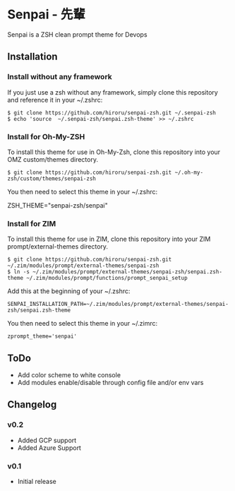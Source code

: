 # Senpai - 先輩
Senpai is a ZSH clean prompt theme for Devops

## Installation
### Install without any framework
If you just use a zsh without any framework, simply clone this repository and reference it in your ~/.zshrc:

```
$ git clone https://github.com/hiroru/senpai-zsh.git ~/.senpai-zsh
$ echo 'source  ~/.senpai-zsh/senpai.zsh-theme' >> ~/.zshrc
```

### Install for Oh-My-ZSH
To install this theme for use in Oh-My-Zsh, clone this repository into your OMZ custom/themes directory.

```
$ git clone https://github.com/hiroru/senpai-zsh.git ~/.oh-my-zsh/custom/themes/senpai-zsh
```
You then need to select this theme in your ~/.zshrc:

ZSH_THEME="senpai-zsh/senpai"

### Install for ZIM
To install this theme for use in ZIM, clone this repository into your ZIM prompt/external-themes directory.

```
$ git clone https://github.com/hiroru/senpai-zsh.git ~/.zim/modules/prompt/external-themes/senpai-zsh
$ ln -s ~/.zim/modules/prompt/external-themes/senpai-zsh/senpai.zsh-theme ~/.zim/modules/prompt/functions/prompt_senpai_setup
```
Add this at the beginning of your ~/.zshrc:

`SENPAI_INSTALLATION_PATH=~/.zim/modules/prompt/external-themes/senpai-zsh/senpai.zsh-theme`

You then need to select this theme in your ~/.zimrc:

`zprompt_theme='senpai'`

## ToDo
- Add color scheme to white console
- Add modules enable/disable through config file and/or env vars

## Changelog

### v0.2
- Added GCP support
- Added Azure Support

### v0.1
- Initial release